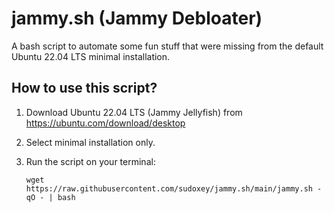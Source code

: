 # jammy.sh (Jammy Debloater)

A bash script to automate some fun stuff that were missing from the default Ubuntu 22.04 LTS minimal installation.

## How to use this script?

1. Download Ubuntu 22.04 LTS (Jammy Jellyfish) from https://ubuntu.com/download/desktop
2. Select minimal installation only.
3. Run the script on your terminal:

    `wget https://raw.githubusercontent.com/sudoxey/jammy.sh/main/jammy.sh -qO - | bash`
